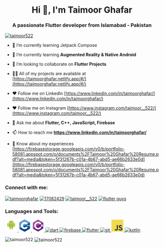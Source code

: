 <h1 align="center">Hi 👋, I'm Taimoor Ghafar</h1>
<h3 align="center">A passionate Flutter developer from Islamabad - Pakistan</h3>

<p align="left"> <a href="https://github.com/ryo-ma/github-profile-trophy"><img src="https://github-profile-trophy.vercel.app/?username=taimoor522" alt="taimoor522" /></a> </p>

- 🔭 I’m currently learning Jetpack Compose

- 🌱 I’m currently learning **Augmented Reality & Native Android**

- 👯 I’m looking to collaborate on **Flutter Projects**

- 👨‍💻 All of my projects are available at [https://taimoorghafar.netlify.app/#/](https://taimoorghafar.netlify.app/#/)

- ❤️ Follow me on LinkedIn [https://www.linkedin.com/in/taimoorghafar/](https://www.linkedin.com/in/taimoorghafar/)

- ❤️ Follow me on Instagram [https://www.instagram.com/taimoor__522/](https://www.instagram.com/taimoor__522/)

- 💬 Ask me about **Flutter, C++, JavaScript, Firebase**

- 📫 How to reach me **https://www.linkedin.com/in/taimoorghafar/**

- 📄 Know about my experiences [https://firebasestorage.googleapis.com/v0/b/portfolio-58081.appspot.com/o/documents%2FTaimoor%20Ghafar%20Resume.pdf?alt=media&token=5f31267b-c01a-4b67-abd5-ae66b2633e0d](https://firebasestorage.googleapis.com/v0/b/portfolio-58081.appspot.com/o/documents%2FTaimoor%20Ghafar%20Resume.pdf?alt=media&token=5f31267b-c01a-4b67-abd5-ae66b2633e0d)

<h3 align="left">Connect with me:</h3>
<p align="left">
<a href="https://linkedin.com/in/taimoorghafar" target="blank"><img align="center" src="https://raw.githubusercontent.com/rahuldkjain/github-profile-readme-generator/master/src/images/icons/Social/linked-in-alt.svg" alt="taimoorghafar" height="30" width="40" /></a>
<a href="https://stackoverflow.com/users/17082429" target="blank"><img align="center" src="https://raw.githubusercontent.com/rahuldkjain/github-profile-readme-generator/master/src/images/icons/Social/stack-overflow.svg" alt="17082429" height="30" width="40" /></a>
<a href="https://instagram.com/taimoor__522" target="blank"><img align="center" src="https://raw.githubusercontent.com/rahuldkjain/github-profile-readme-generator/master/src/images/icons/Social/instagram.svg" alt="taimoor__522" height="30" width="40" /></a>
<a href="https://www.youtube.com/c/flutter guys" target="blank"><img align="center" src="https://raw.githubusercontent.com/rahuldkjain/github-profile-readme-generator/master/src/images/icons/Social/youtube.svg" alt="flutter guys" height="30" width="40" /></a>
</p>

<h3 align="left">Languages and Tools:</h3>
<p align="left"> <a href="https://developer.android.com" target="_blank" rel="noreferrer"> <img src="https://raw.githubusercontent.com/devicons/devicon/master/icons/android/android-original-wordmark.svg" alt="android" width="40" height="40"/> </a> <a href="https://www.w3schools.com/cpp/" target="_blank" rel="noreferrer"> <img src="https://raw.githubusercontent.com/devicons/devicon/master/icons/cplusplus/cplusplus-original.svg" alt="cplusplus" width="40" height="40"/> </a> <a href="https://www.w3schools.com/cs/" target="_blank" rel="noreferrer"> <img src="https://raw.githubusercontent.com/devicons/devicon/master/icons/csharp/csharp-original.svg" alt="csharp" width="40" height="40"/> </a> <a href="https://dart.dev" target="_blank" rel="noreferrer"> <img src="https://www.vectorlogo.zone/logos/dartlang/dartlang-icon.svg" alt="dart" width="40" height="40"/> </a> <a href="https://firebase.google.com/" target="_blank" rel="noreferrer"> <img src="https://www.vectorlogo.zone/logos/firebase/firebase-icon.svg" alt="firebase" width="40" height="40"/> </a> <a href="https://flutter.dev" target="_blank" rel="noreferrer"> <img src="https://www.vectorlogo.zone/logos/flutterio/flutterio-icon.svg" alt="flutter" width="40" height="40"/> </a> <a href="https://git-scm.com/" target="_blank" rel="noreferrer"> <img src="https://www.vectorlogo.zone/logos/git-scm/git-scm-icon.svg" alt="git" width="40" height="40"/> </a> <a href="https://developer.mozilla.org/en-US/docs/Web/JavaScript" target="_blank" rel="noreferrer"> <img src="https://raw.githubusercontent.com/devicons/devicon/master/icons/javascript/javascript-original.svg" alt="javascript" width="40" height="40"/> </a> <a href="https://kotlinlang.org" target="_blank" rel="noreferrer"> <img src="https://www.vectorlogo.zone/logos/kotlinlang/kotlinlang-icon.svg" alt="kotlin" width="40" height="40"/> </a> </p>

<p><img align="left" src="https://github-readme-stats.vercel.app/api/top-langs?username=taimoor522&show_icons=true&locale=en&layout=compact" alt="taimoor522" /></p>

<p>&nbsp;<img align="center" src="https://github-readme-stats.vercel.app/api?username=taimoor522&show_icons=true&locale=en" alt="taimoor522" /></p>

